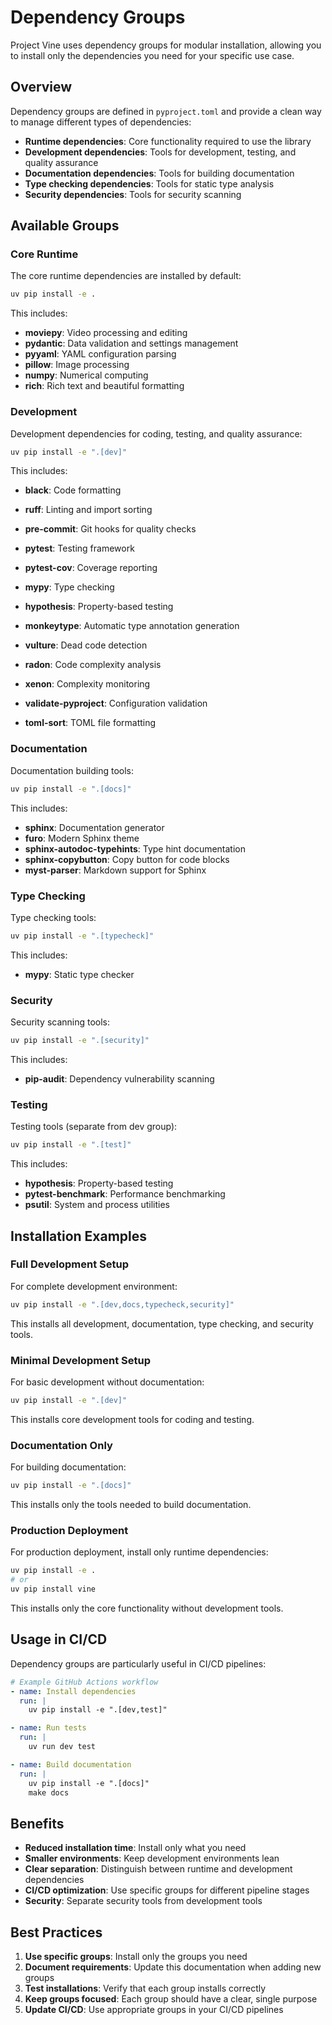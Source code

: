 # Dependency Groups

Project Vine uses dependency groups for modular installation, allowing you to install only the dependencies you need for your specific use case.

## Overview

Dependency groups are defined in `pyproject.toml` and provide a clean way to manage different types of dependencies:

- **Runtime dependencies**: Core functionality required to use the library
- **Development dependencies**: Tools for development, testing, and quality assurance
- **Documentation dependencies**: Tools for building documentation
- **Type checking dependencies**: Tools for static type analysis
- **Security dependencies**: Tools for security scanning

## Available Groups

### Core Runtime

The core runtime dependencies are installed by default:

```bash
uv pip install -e .
```

This includes:
- **moviepy**: Video processing and editing
- **pydantic**: Data validation and settings management
- **pyyaml**: YAML configuration parsing
- **pillow**: Image processing
- **numpy**: Numerical computing
- **rich**: Rich text and beautiful formatting

### Development

Development dependencies for coding, testing, and quality assurance:

```bash
uv pip install -e ".[dev]"
```

This includes:
- **black**: Code formatting
- **ruff**: Linting and import sorting
- **pre-commit**: Git hooks for quality checks
- **pytest**: Testing framework
- **pytest-cov**: Coverage reporting
- **mypy**: Type checking
- **hypothesis**: Property-based testing
- **monkeytype**: Automatic type annotation generation
- **vulture**: Dead code detection
- **radon**: Code complexity analysis
- **xenon**: Complexity monitoring

- **validate-pyproject**: Configuration validation
- **toml-sort**: TOML file formatting

### Documentation

Documentation building tools:

```bash
uv pip install -e ".[docs]"
```

This includes:
- **sphinx**: Documentation generator
- **furo**: Modern Sphinx theme
- **sphinx-autodoc-typehints**: Type hint documentation
- **sphinx-copybutton**: Copy button for code blocks
- **myst-parser**: Markdown support for Sphinx

### Type Checking

Type checking tools:

```bash
uv pip install -e ".[typecheck]"
```

This includes:
- **mypy**: Static type checker

### Security

Security scanning tools:

```bash
uv pip install -e ".[security]"
```

This includes:
- **pip-audit**: Dependency vulnerability scanning

### Testing

Testing tools (separate from dev group):

```bash
uv pip install -e ".[test]"
```

This includes:
- **hypothesis**: Property-based testing
- **pytest-benchmark**: Performance benchmarking
- **psutil**: System and process utilities

## Installation Examples

### Full Development Setup

For complete development environment:

```bash
uv pip install -e ".[dev,docs,typecheck,security]"
```

This installs all development, documentation, type checking, and security tools.

### Minimal Development Setup

For basic development without documentation:

```bash
uv pip install -e ".[dev]"
```

This installs core development tools for coding and testing.

### Documentation Only

For building documentation:

```bash
uv pip install -e ".[docs]"
```

This installs only the tools needed to build documentation.

### Production Deployment

For production deployment, install only runtime dependencies:

```bash
uv pip install -e .
# or
uv pip install vine
```

This installs only the core functionality without development tools.

## Usage in CI/CD

Dependency groups are particularly useful in CI/CD pipelines:

```yaml
# Example GitHub Actions workflow
- name: Install dependencies
  run: |
    uv pip install -e ".[dev,test]"

- name: Run tests
  run: |
    uv run dev test

- name: Build documentation
  run: |
    uv pip install -e ".[docs]"
    make docs
```

## Benefits

- **Reduced installation time**: Install only what you need
- **Smaller environments**: Keep development environments lean
- **Clear separation**: Distinguish between runtime and development dependencies
- **CI/CD optimization**: Use specific groups for different pipeline stages
- **Security**: Separate security tools from development tools

## Best Practices

1. **Use specific groups**: Install only the groups you need
2. **Document requirements**: Update this documentation when adding new groups
3. **Test installations**: Verify that each group installs correctly
4. **Keep groups focused**: Each group should have a clear, single purpose
5. **Update CI/CD**: Use appropriate groups in your CI/CD pipelines

